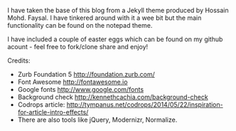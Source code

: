 I have taken the base of this blog from a Jekyll theme produced by Hossain Mohd. Faysal. I have tinkered around with it a wee bit but the main functionality can be found on the notepad theme.

I have included a couple of easter eggs which can be found on my github acount - feel free to fork/clone share and enjoy!


Credits:

* Zurb Foundation 5 http://foundation.zurb.com/
* Font Awesome http://fontawesome.io
* Google fonts http://www.google.com/fonts
* Background check http://kennethcachia.com/background-check
* Codrops article: http://tympanus.net/codrops/2014/05/22/inspiration-for-article-intro-effects/
* There are also tools like jQuery, Modernizr, Normalize.

